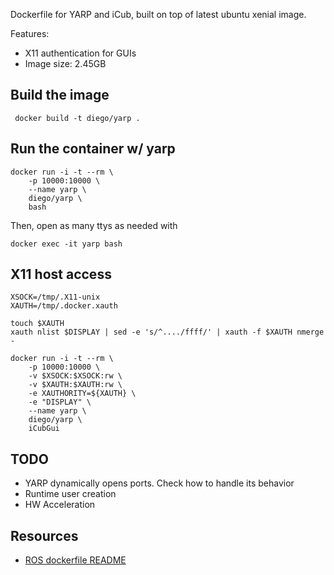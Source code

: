 Dockerfile for YARP and iCub, built on top of latest ubuntu xenial image.

Features:
* X11 authentication for GUIs
* Image size: 2.45GB

## Build the image
```
 docker build -t diego/yarp .
```

## Run the container w/ yarp
```
docker run -i -t --rm \
	-p 10000:10000 \
	--name yarp \
	diego/yarp \
	bash
```
Then, open as many ttys as needed with
```
docker exec -it yarp bash
```

## X11 host access
```
XSOCK=/tmp/.X11-unix
XAUTH=/tmp/.docker.xauth

touch $XAUTH
xauth nlist $DISPLAY | sed -e 's/^..../ffff/' | xauth -f $XAUTH nmerge -

docker run -i -t --rm \
	-p 10000:10000 \
	-v $XSOCK:$XSOCK:rw \
	-v $XAUTH:$XAUTH:rw \
	-e XAUTHORITY=${XAUTH} \
	-e "DISPLAY" \
	--name yarp \
	diego/yarp \
	iCubGui
```

## TODO
* YARP dynamically opens ports. Check how to handle its behavior
* Runtime user creation
* HW Acceleration

## Resources
* [ROS dockerfile README][1]

[1]: https://github.com/diegoferigo/dockerfiles/tree/master/ROS
